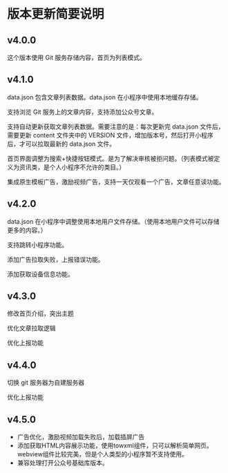 # 版本更新简要说明

## v4.0.0

这个版本使用 Git 服务存储内容，首页为列表模式。

## v4.1.0

data.json 包含文章列表数据。data.json 在小程序中使用本地缓存存储。

支持浏览 Git 服务上的文章内容，支持添加公众号文章。

支持自动更新获取文章列表数据。需要注意的是：每次更新完 data.json 文件后，需要更新 content 文件夹中的 VERSION 文件，增加版本号，然后打开小程序后，才可以拉取最新的 data.json 文件。

首页界面调整为搜索+快捷按钮模式。是为了解决审核被拒问题。（列表模式被定义为资讯类，是个人小程序不允许的类目。）

集成原生模板广告，激励视频广告，支持一天仅观看一个广告，文章任意读功能。

## v4.2.0

data.json 在小程序中调整使用本地用户文件存储。（使用本地用户文件可以存储更多的内容。）

支持跳转小程序功能。

添加广告拉取失败，上报错误功能。

添加获取设备信息功能。

## v4.3.0

修改首页介绍，突出主题

优化文章拉取逻辑

优化上报功能

## v4.4.0

切换 git 服务器为自建服务器

优化上报功能

## v4.5.0 

- 广告优化，激励视频加载失败后，加载插屏广告
- 添加获取HTML内容展示功能，使用towxml组件，只可以解析简单网页。webview组件比较完美，但是个人类型的小程序暂不支持使用。
- 兼容处理打开公众号基础库版本。